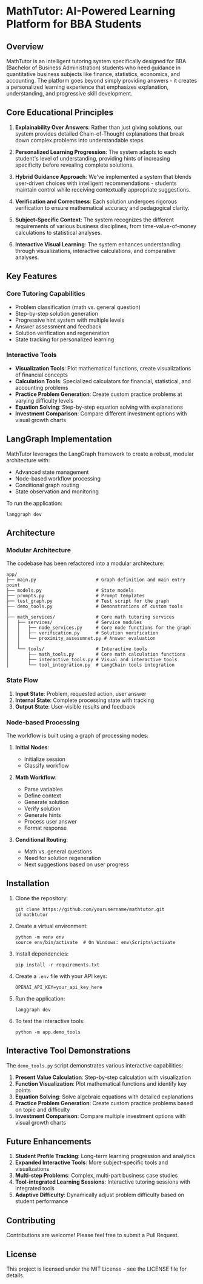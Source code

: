 # MathTutor: AI-Powered Learning Platform for BBA Students

## Overview

MathTutor is an intelligent tutoring system specifically designed for BBA (Bachelor of Business Administration) students who need guidance in quantitative business subjects like finance, statistics, economics, and accounting. The platform goes beyond simply providing answers - it creates a personalized learning experience that emphasizes explanation, understanding, and progressive skill development.

## Core Educational Principles

1. **Explainability Over Answers**: Rather than just giving solutions, our system provides detailed Chain-of-Thought explanations that break down complex problems into understandable steps.

2. **Personalized Learning Progression**: The system adapts to each student's level of understanding, providing hints of increasing specificity before revealing complete solutions.

3. **Hybrid Guidance Approach**: We've implemented a system that blends user-driven choices with intelligent recommendations - students maintain control while receiving contextually appropriate suggestions.

4. **Verification and Correctness**: Each solution undergoes rigorous verification to ensure mathematical accuracy and pedagogical clarity.

5. **Subject-Specific Context**: The system recognizes the different requirements of various business disciplines, from time-value-of-money calculations to statistical analyses.

6. **Interactive Visual Learning**: The system enhances understanding through visualizations, interactive calculations, and comparative analyses.

## Key Features

### Core Tutoring Capabilities

- Problem classification (math vs. general question)
- Step-by-step solution generation
- Progressive hint system with multiple levels
- Answer assessment and feedback
- Solution verification and regeneration
- State tracking for personalized learning

### Interactive Tools

- **Visualization Tools**: Plot mathematical functions, create visualizations of financial concepts
- **Calculation Tools**: Specialized calculators for financial, statistical, and accounting problems
- **Practice Problem Generation**: Create custom practice problems at varying difficulty levels
- **Equation Solving**: Step-by-step equation solving with explanations
- **Investment Comparison**: Compare different investment options with visual growth charts

## LangGraph Implementation

MathTutor leverages the LangGraph framework to create a robust, modular architecture with:

- Advanced state management
- Node-based workflow processing
- Conditional graph routing
- State observation and monitoring

To run the application:
```
langgraph dev
```

## Architecture

### Modular Architecture

The codebase has been refactored into a modular architecture:

```
app/
├── main.py                      # Graph definition and main entry point
├── models.py                    # State models
├── prompts.py                   # Prompt templates
├── test_graph.py                # Test script for the graph
├── demo_tools.py                # Demonstrations of custom tools
│
├── math_services/               # Core math tutoring services
│   ├── services/                # Service modules
│   │   ├── node_services.py     # Core node functions for the graph
│   │   ├── verification.py      # Solution verification
│   │   └── proximity_assessmnet.py # Answer evaluation
│   │
│   └── tools/                   # Interactive tools
│       ├── math_tools.py        # Core math calculation functions
│       ├── interactive_tools.py # Visual and interactive tools
│       └── tool_integration.py  # LangChain tools integration
```

### State Flow

1. **Input State**: Problem, requested action, user answer
2. **Internal State**: Complete processing state with tracking
3. **Output State**: User-visible results and feedback

### Node-based Processing

The workflow is built using a graph of processing nodes:

1. **Initial Nodes**:
   - Initialize session
   - Classify workflow

2. **Math Workflow**:
   - Parse variables
   - Define context
   - Generate solution
   - Verify solution
   - Generate hints
   - Process user answer
   - Format response

3. **Conditional Routing**:
   - Math vs. general questions
   - Need for solution regeneration
   - Next suggestions based on user progress

## Installation

1. Clone the repository:
   ```
   git clone https://github.com/yourusername/mathtutor.git
   cd mathtutor
   ```

2. Create a virtual environment:
   ```
   python -m venv env
   source env/bin/activate  # On Windows: env\Scripts\activate
   ```

3. Install dependencies:
   ```
   pip install -r requirements.txt
   ```

4. Create a `.env` file with your API keys:
   ```
   OPENAI_API_KEY=your_api_key_here
   ```

5. Run the application:
   ```
   langgraph dev
   ```

6. To test the interactive tools:
   ```
   python -m app.demo_tools
   ```

## Interactive Tool Demonstrations

The `demo_tools.py` script demonstrates various interactive capabilities:

1. **Present Value Calculation**: Step-by-step calculation with visualization
2. **Function Visualization**: Plot mathematical functions and identify key points
3. **Equation Solving**: Solve algebraic equations with detailed explanations
4. **Practice Problem Generation**: Create custom practice problems based on topic and difficulty
5. **Investment Comparison**: Compare multiple investment options with visual growth charts

## Future Enhancements

1. **Student Profile Tracking**: Long-term learning progression and analytics
2. **Expanded Interactive Tools**: More subject-specific tools and visualizations
3. **Multi-step Problems**: Complex, multi-part business case studies
4. **Tool-integrated Learning Sessions**: Interactive tutoring sessions with integrated tools
5. **Adaptive Difficulty**: Dynamically adjust problem difficulty based on student performance

## Contributing

Contributions are welcome! Please feel free to submit a Pull Request.

## License

This project is licensed under the MIT License - see the LICENSE file for details. 